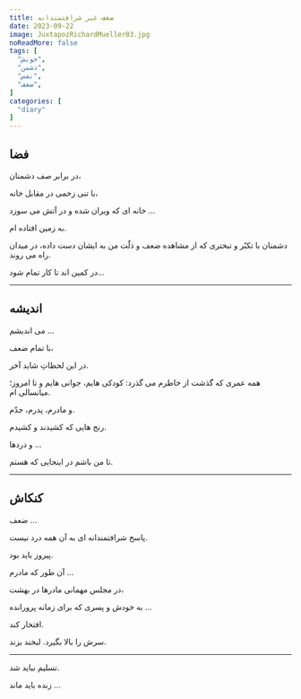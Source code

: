 ```yaml
---
title: ضعف غیر شرافتمندانه
date: 2023-09-22
image: JuxtapozRichardMueller03.jpg
noReadMore: false
tags: [
  "خویش",
  "دشمن",
  "نفس",
  "ضعف",
]
categories: [
  "diary"
]
---
```


## فضا

در برابر صف دشمنان،

با تنی زخمی در مقابل خانه،

خانه ای که ویران شده و در آتش می سوزد ...

به زمین افتاده ام.

دشمنان با تکبّر و تبختری که از مشاهده ضعف و ذلّت من به ایشان دست داده، در میدان راه می روند.

در کمین اند تا کار تمام شود...

***

## اندیشه

می اندیشم …

با تمام ضعف،

در این لحظاتِ شاید آخر.

همه عمری که گذشت از خاطرم می گذرد: کودکی هایم، جوانی هایم و تا امروز؛ میانسالی ام.

و مادرم، پدرم، جدّم.

رنج هایی که کشیدند و کشیدم.

و دردها …

تا من باشم در اینجایی که هستم.

***


## کنکاش

ضعف ...

پاسخ شرافتمندانه ای به آن همه درد نیست.

پیروز باید بود.

آن طور که مادرم ...

در مجلس مهمانی مادرها در بهشت،

به خودش و پسری که برای زمانه پرورانده ...

افتخار کند.

سرش را بالا بگیرد. لبخند بزند.

***

تسلیم نباید شد.

زنده باید ماند ...
